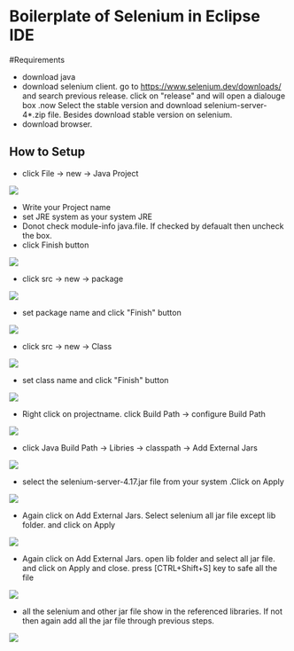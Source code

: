 
# Boilerplate of Selenium in Eclipse IDE

#Requirements
- download java 
- download selenium client. go to https://www.selenium.dev/downloads/ and search previous release. click on "release" and will open a dialouge box .now Select the stable version and download selenium-server-4*.zip file. Besides download stable version on selenium.
- download browser.

## How to Setup

- click File -> new -> Java Project

![](https://github.com/SumiaRia/boilerplate-of-selenium-local-setup/blob/main/images/Screenshot_1.png)


- Write your Project name
- set JRE system as your system JRE
- Donot check module-info java.file. If checked by defaualt then uncheck the box.
- click Finish button

![](https://github.com/SumiaRia/boilerplate-of-selenium-local-setup/blob/main/images/Screenshot_2.png)


- click src -> new -> package

![](https://github.com/SumiaRia/boilerplate-of-selenium-local-setup/blob/main/images/Screenshot_3.png)

- set package name and click "Finish" button

![](https://github.com/SumiaRia/boilerplate-of-selenium-local-setup/blob/main/images/Screenshot_4.png)

- click src -> new -> Class

![](https://github.com/SumiaRia/boilerplate-of-selenium-local-setup/blob/main/images/Screenshot_5.png)

- set class name and click "Finish" button

![](https://github.com/SumiaRia/boilerplate-of-selenium-local-setup/blob/main/images/Screenshot_6.png)

- Right click on projectname. click Build Path -> configure Build Path

![](https://github.com/SumiaRia/boilerplate-of-selenium-local-setup/blob/main/images/Screenshot_7.png)

-  click Java Build Path -> Libries -> classpath -> Add External Jars 

![](https://github.com/SumiaRia/boilerplate-of-selenium-local-setup/blob/main/images/Screenshot_8.png)

-  select the selenium-server-4.17.jar file from your system .Click on Apply

![](https://github.com/SumiaRia/boilerplate-of-selenium-local-setup/blob/main/images/Screenshot_9.png)

-  Again click on Add External Jars. Select selenium all jar file except lib folder. and click on Apply

![](https://github.com/SumiaRia/boilerplate-of-selenium-local-setup/blob/main/images/Screenshot_10.png)

-  Again click on Add External Jars. open lib folder and select all jar file. and click on Apply and close. press [CTRL+Shift+S] key to safe all the file

![](https://github.com/SumiaRia/boilerplate-of-selenium-local-setup/blob/main/images/Screenshot_11.png)

- all the selenium and other jar file show in the referenced libraries. If not then again add all the jar file through previous steps.

![](https://github.com/SumiaRia/boilerplate-of-selenium-local-setup/blob/main/images/Screenshot_12.png)








